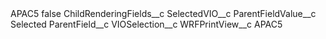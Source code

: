 <?xml version="1.0" encoding="UTF-8"?>
<CustomMetadata xmlns="http://soap.sforce.com/2006/04/metadata" xmlns:xsi="http://www.w3.org/2001/XMLSchema-instance" xmlns:xsd="http://www.w3.org/2001/XMLSchema">
    <label>APAC5</label>
    <protected>false</protected>
    <values>
        <field>ChildRenderingFields__c</field>
        <value xsi:type="xsd:string">SelectedVIO__c</value>
    </values>
    <values>
        <field>ParentFieldValue__c</field>
        <value xsi:type="xsd:string">Selected</value>
    </values>
    <values>
        <field>ParentField__c</field>
        <value xsi:type="xsd:string">VIOSelection__c</value>
    </values>
    <values>
        <field>WRFPrintView__c</field>
        <value xsi:type="xsd:string">APAC5</value>
    </values>
</CustomMetadata>
